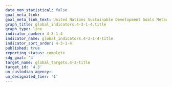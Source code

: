 ```yaml
---
data_non_statistical: false
goal_meta_link: 
goal_meta_link_text: United Nations Sustainable Development Goals Metadata
graph_title: global_indicators.4-3-1-4.title
graph_type: line
indicator_number: 4-3-1-4
indicator_name: global_indicators.4-3-1-4-title
indicator_sort_order: 4-3-1-4
published: true
reporting_status: complete
sdg_goal: '4'
target_name: global_targets.4-3-title
target_id: '4.3'
un_custodian_agency: 
un_designated_tier: '1'
---
```

